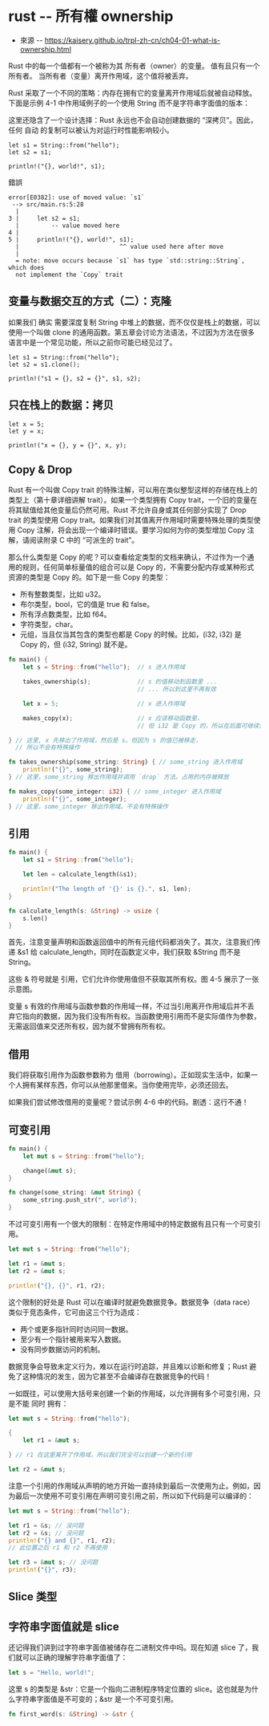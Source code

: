 # rust -- 所有權 ownership

* 來源 -- https://kaisery.github.io/trpl-zh-cn/ch04-01-what-is-ownership.html

Rust 中的每一个值都有一个被称为其 所有者（owner）的变量。
值有且只有一个所有者。
当所有者（变量）离开作用域，这个值将被丢弃。

Rust 采取了一个不同的策略：内存在拥有它的变量离开作用域后就被自动释放。下面是示例 4-1 中作用域例子的一个使用 String 而不是字符串字面值的版本：

这里还隐含了一个设计选择：Rust 永远也不会自动创建数据的 “深拷贝”。因此，任何 自动 的复制可以被认为对运行时性能影响较小。

```
let s1 = String::from("hello");
let s2 = s1;

println!("{}, world!", s1);
```

錯誤

```
error[E0382]: use of moved value: `s1`
 --> src/main.rs:5:28
  |
3 |     let s2 = s1;
  |         -- value moved here
4 |
5 |     println!("{}, world!", s1);
  |                            ^^ value used here after move
  |
  = note: move occurs because `s1` has type `std::string::String`, which does
  not implement the `Copy` trait
```

## 变量与数据交互的方式（二）：克隆

如果我们 确实 需要深度复制 String 中堆上的数据，而不仅仅是栈上的数据，可以使用一个叫做 clone 的通用函数。第五章会讨论方法语法，不过因为方法在很多语言中是一个常见功能，所以之前你可能已经见过了。


```
let s1 = String::from("hello");
let s2 = s1.clone();

println!("s1 = {}, s2 = {}", s1, s2);
```

## 只在栈上的数据：拷贝


```
let x = 5;
let y = x;

println!("x = {}, y = {}", x, y);
```


## Copy & Drop

Rust 有一个叫做 Copy trait 的特殊注解，可以用在类似整型这样的存储在栈上的类型上（第十章详细讲解 trait）。如果一个类型拥有 Copy trait，一个旧的变量在将其赋值给其他变量后仍然可用。Rust 不允许自身或其任何部分实现了 Drop trait 的类型使用 Copy trait。如果我们对其值离开作用域时需要特殊处理的类型使用 Copy 注解，将会出现一个编译时错误。要学习如何为你的类型增加 Copy 注解，请阅读附录 C 中的 “可派生的 trait”。


那么什么类型是 Copy 的呢？可以查看给定类型的文档来确认，不过作为一个通用的规则，任何简单标量值的组合可以是 Copy 的，不需要分配内存或某种形式资源的类型是 Copy 的。如下是一些 Copy 的类型：

* 所有整数类型，比如 u32。
* 布尔类型，bool，它的值是 true 和 false。
* 所有浮点数类型，比如 f64。
* 字符类型，char。
* 元组，当且仅当其包含的类型也都是 Copy 的时候。比如，(i32, i32) 是 Copy 的，但 (i32, String) 就不是。

```rs
fn main() {
    let s = String::from("hello");  // s 进入作用域

    takes_ownership(s);             // s 的值移动到函数里 ...
                                    // ... 所以到这里不再有效

    let x = 5;                      // x 进入作用域

    makes_copy(x);                  // x 应该移动函数里，
                                    // 但 i32 是 Copy 的，所以在后面可继续使用 x

} // 这里, x 先移出了作用域，然后是 s。但因为 s 的值已被移走，
  // 所以不会有特殊操作

fn takes_ownership(some_string: String) { // some_string 进入作用域
    println!("{}", some_string);
} // 这里，some_string 移出作用域并调用 `drop` 方法。占用的内存被释放

fn makes_copy(some_integer: i32) { // some_integer 进入作用域
    println!("{}", some_integer);
} // 这里，some_integer 移出作用域。不会有特殊操作
```

## 引用

```rs
fn main() {
    let s1 = String::from("hello");

    let len = calculate_length(&s1);

    println!("The length of '{}' is {}.", s1, len);
}

fn calculate_length(s: &String) -> usize {
    s.len()
}
```

首先，注意变量声明和函数返回值中的所有元组代码都消失了。其次，注意我们传递 &s1 给 calculate_length，同时在函数定义中，我们获取 &String 而不是 String。

这些 & 符号就是 引用，它们允许你使用值但不获取其所有权。图 4-5 展示了一张示意图。

变量 s 有效的作用域与函数参数的作用域一样，不过当引用离开作用域后并不丢弃它指向的数据，因为我们没有所有权。当函数使用引用而不是实际值作为参数，无需返回值来交还所有权，因为就不曾拥有所有权。


## 借用

我们将获取引用作为函数参数称为 借用（borrowing）。正如现实生活中，如果一个人拥有某样东西，你可以从他那里借来。当你使用完毕，必须还回去。

如果我们尝试修改借用的变量呢？尝试示例 4-6 中的代码。剧透：这行不通！


## 可变引用

```rs
fn main() {
    let mut s = String::from("hello");

    change(&mut s);
}

fn change(some_string: &mut String) {
    some_string.push_str(", world");
}
```

不过可变引用有一个很大的限制：在特定作用域中的特定数据有且只有一个可变引用。

```rs
let mut s = String::from("hello");

let r1 = &mut s;
let r2 = &mut s;

println!("{}, {}", r1, r2);
```

这个限制的好处是 Rust 可以在编译时就避免数据竞争。数据竞争（data race）类似于竞态条件，它可由这三个行为造成：

* 两个或更多指针同时访问同一数据。
* 至少有一个指针被用来写入数据。
* 没有同步数据访问的机制。

数据竞争会导致未定义行为，难以在运行时追踪，并且难以诊断和修复；Rust 避免了这种情况的发生，因为它甚至不会编译存在数据竞争的代码！

一如既往，可以使用大括号来创建一个新的作用域，以允许拥有多个可变引用，只是不能 同时 拥有：

```rs
let mut s = String::from("hello");

{
    let r1 = &mut s;

} // r1 在这里离开了作用域，所以我们完全可以创建一个新的引用

let r2 = &mut s;
```

注意一个引用的作用域从声明的地方开始一直持续到最后一次使用为止。例如，因为最后一次使用不可变引用在声明可变引用之前，所以如下代码是可以编译的：

```rs
let mut s = String::from("hello");

let r1 = &s; // 没问题
let r2 = &s; // 没问题
println!("{} and {}", r1, r2);
// 此位置之后 r1 和 r2 不再使用

let r3 = &mut s; // 没问题
println!("{}", r3);
```

## Slice 类型


## 字符串字面值就是 slice

还记得我们讲到过字符串字面值被储存在二进制文件中吗。现在知道 slice 了，我们就可以正确的理解字符串字面值了：


```rs
let s = "Hello, world!";
```

这里 s 的类型是 &str：它是一个指向二进制程序特定位置的 slice。这也就是为什么字符串字面值是不可变的；&str 是一个不可变引用。


```rs
fn first_word(s: &String) -> &str {
```